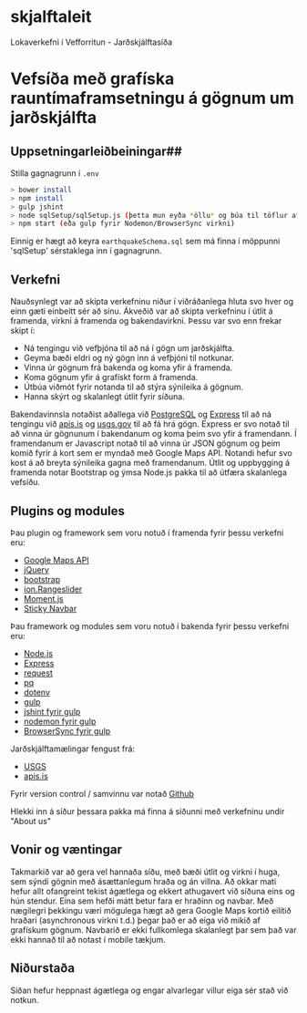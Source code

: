 # skjalftaleit
Lokaverkefni í Vefforritun - Jarðskjálftasíða

# Vefsíða með grafíska rauntímaframsetningu á gögnum um jarðskjálfta #

## Uppsetningarleiðbeiningar##
Stilla gagnagrunn í `.env`

```bash
> bower install
> npm install
> gulp jshint
> node sqlSetup/sqlSetup.js (þetta mun eyða *öllu* og búa til töflur aftur)
> npm start (eða gulp fyrir Nodemon/BrowserSync virkni)
```

Einnig er hægt að keyra `earthquakeSchema.sql` sem má finna í möppunni
'sqlSetup' sérstaklega inn í gagnagrunn.


## Verkefni ##

Nauðsynlegt var að skipta verkefninu niður í viðráðanlega hluta svo hver og einn
gæti einbeitt sér að sínu. Ákveðið var að skipta verkefninu í útlit á framenda,
virkni á framenda og bakendavirkni. Þessu var svo enn frekar skipt í:

* Ná tengingu við vefþjóna til að ná í gögn um jarðskjálfta.
* Geyma bæði eldri og ný gögn inn á vefþjóni til notkunar.
* Vinna úr gögnum frá bakenda og koma yfir á framenda.
* Koma gögnum yfir á grafískt form á framenda.
* Útbúa viðmót fyrir notanda til að stýra sýnileika á gögnum.
* Hanna skýrt og skalanlegt útlit fyrir síðuna.

Bakendavinnsla notaðist aðallega við [PostgreSQL](http://www.postgresql.org/) og [Express](http://expressjs.org) til að ná tengingu við
[apis.is](http://docs.apis.is/#) og [usgs.gov](http://www.usgs.gov/) til
að fá hrá gögn. Express er svo notað til að vinna úr gögnunum í bakendanum og koma þeim
svo yfir á framendann. Í framendanum er Javascript notað til að vinna úr JSON gögnum
og þeim komið fyrir á kort sem er myndað með Google Maps API. Notandi hefur svo kost
á að breyta sýnileika gagna með framendanum. Útlit og uppbygging á framenda notar
Bootstrap og ýmsa Node.js pakka til að útfæra skalanlega vefsíðu.

## Plugins og modules ##

Þau plugin og framework  sem voru notuð í framenda fyrir þessu verkefni eru:
* [Google Maps API](https://developers.google.com/maps/?hl=en)
* [jQuery](https://jquery.com/)
* [bootstrap](http://getbootstrap.com)
* [ion.Rangeslider](http://ionden.com/a/plugins/ion.rangeSlider/en.html)
* [Moment.js](momentjs.com)
* [Sticky Navbar](http://www.jozefbutko.com/stickynavbar/)

Þau framework og modules sem voru notuð í bakenda fyrir þessu verkefni eru:
* [Node.js](https://nodejs.org/en/)
* [Express](http://expressjs.com/)
* [request](https://www.npmjs.com/package/request)
* [pq](https://github.com/brianc/node-postgres)
* [dotenv](https://github.com/bkeepers/dotenv)
* [gulp](http://gulpjs.com/)
* [jshint fyrir gulp](https://www.npmjs.com/package/gulp-jshint)
* [nodemon fyrir gulp](https://www.npmjs.com/package/gulp-nodemon)
* [BrowserSync fyrir gulp](http://www.browsersync.io/docs/gulp/)

Jarðskjálftamælingar fengust frá:
* [USGS](http://earthquake.usgs.gov/fdsnws/event/1/)
* [apis.is](http://docs.apis.is/#)

Fyrir version control / samvinnu var notað [Github](https://github.com/lokaverkefni-vefforritun-SEO/skjalftaleit)

Hlekki inn á síður þessara pakka má finna á síðunni með verkefninu undir
"About us"

## Vonir og væntingar ##

Takmarkið var að gera vel hannaða síðu, með bæði útlit og virkni í huga, sem sýndi
gögnin með ásættanlegum hraða og án villna. Að okkar mati hefur allt ofangreint
tekist ágætlega og ekkert athugavert við síðuna eins og hún stendur. Eina sem
hefði mátt betur fara er hraðinn og navbar. Með nægilegri þekkingu væri mögulega
hægt að gera Google Maps kortið eilítið hraðari (asynchronous virkni t.d.) þegar það er að eiga við mikið af grafískum gögnum. Navbarið er ekki fullkomlega skalanlegt
þar sem það var ekki hannað til að notast í mobile tækjum.

## Niðurstaða ##
Síðan hefur heppnast ágætlega og engar alvarlegar villur eiga sér stað
við notkun.

